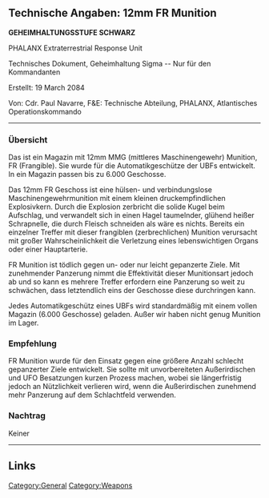 ## Technische Angaben: 12mm FR Munition

**GEHEIMHALTUNGSSTUFE SCHWARZ**

PHALANX Extraterrestrial Response Unit

Technisches Dokument, Geheimhaltung Sigma -- Nur für den Kommandanten

Erstellt: 19 March 2084

Von: Cdr. Paul Navarre, F&E: Technische Abteilung, PHALANX, Atlantisches
Operationskommando

------------------------------------------------------------------------

### Übersicht

Das ist ein Magazin mit 12mm MMG (mittleres Maschinengewehr) Munition,
FR (Frangible). Sie wurde für die Automatikgeschütze der UBFs
entwickelt. In ein Magazin passen bis zu 6.000 Geschosse.

Das 12mm FR Geschoss ist eine hülsen- und verbindungslose
Maschinengewehrmunition mit einem kleinen druckempfindlichen
Explosivkern. Durch die Explosion zerbricht die solide Kugel beim
Aufschlag, und verwandelt sich in einen Hagel taumelnder, glühend heißer
Schrapnelle, die durch Fleisch schneiden als wäre es nichts. Bereits ein
einzelner Treffer mit dieser frangiblen (zerbrechlichen) Munition
verursacht mit großer Wahrscheinlichkeit die Verletzung eines
lebenswichtigen Organs oder einer Hauptarterie.

FR Munition ist tödlich gegen un- oder nur leicht gepanzerte Ziele. Mit
zunehmender Panzerung nimmt die Effektivität dieser Munitionsart jedoch
ab und so kann es mehrere Treffer erfordern eine Panzerung so weit zu
schwächen, dass letztendlich eins der Geschosse diese durchringen kann.

Jedes Automatikgeschütz eines UBFs wird standardmäßig mit einem vollen
Magazin (6.000 Geschosse) geladen. Außer wir haben nicht genug Munition
im Lager.

### Empfehlung

FR Munition wurde für den Einsatz gegen eine größere Anzahl schlecht
gepanzerter Ziele entwickelt. Sie sollte mit unvorbereiteten
Außerirdischen und UFO Besatzungen kurzen Prozess machen, wobei sie
längerfristig jedoch an Nützlichkeit verlieren wird, wenn die
Außerirdischen zunehmend mehr Panzerung auf dem Schlachtfeld verwenden.

### Nachtrag

Keiner

------------------------------------------------------------------------

## Links

[Category:General](Category:General "wikilink")
[Category:Weapons](Category:Weapons "wikilink")